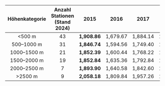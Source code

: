 | Höhenkategorie | Anzahl Stationen<br>(Stand 2024) | 2015 | 2016 | 2017 | 2018 | 2019 | 2020 | 2021 | 2022 | 2023 | 2024 |
|:----------------:|:------------------:| :------------------: | :------------------: | :------------------: | :------------------: | :------------------: | :------------------: | :------------------: | :------------------: | :------------------: | :------------------: |
| <500 m | 43 | **1,908.86** | 1,679.67 | 1,884.14 | 1,866.19 | 1,881.13 | **1,963.69** | 1,746.36 | **2,093.25** | 1,807.29 | 1,499.33 |
| 500–1000 m | 31 | **1,846.74** | 1,594.56 | 1,749.40 | 1,772.38 | 1,759.27 | **1,896.35** | 1,671.75 | **1,986.24** | 1,712.91 | 1,468.73 |
| 1000–1500 m | 21 | **1,852.39** | 1,600.44 | 1,768.22 | 1,732.16 | 1,754.86 | **1,865.16** | 1,677.20 | **1,910.95** | 1,640.91 | 1,452.63 |
| 1500–2000 m | 19 | **1,852.84** | 1,635.36 | 1,792.84 | 1,723.28 | 1,741.98 | **1,849.46** | 1,728.81 | **1,959.99** | 1,706.73 | 1,519.54 |
| 2000–2500 m | 7 | **1,893.90** | 1,640.58 | 1,842.60 | 1,783.42 | 1,815.55 | **1,936.72** | 1,765.89 | **2,117.31** | 1,818.70 | 1,616.84 |
| >2500 m | 9 | **2,058.18** | 1,809.84 | 1,957.26 | 1,873.39 | 1,945.12 | **2,044.72** | 2,003.28 | **2,186.88** | 1,908.75 | 1,753.59 |

